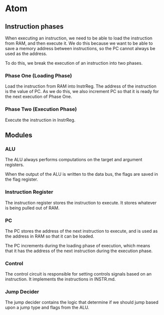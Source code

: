 # Atom
## Instruction phases
When executing an instruction, we need to be able to load the instruction from RAM, and then execute it. We do this
because we want to be able to save a memory address between instructions, so the PC cannot always be used as the
address.

To do this, we break the execution of an instruction into two phases.

### Phase One (Loading Phase)
Load the instruction from RAM into InstrReg. The address of the instruction is the value of PC. As we do this, we also
increment PC so that it is ready for the next execution of Phase One.

### Phase Two (Execution Phase)
Execute the instruction in InstrReg.

## Modules
### ALU
The ALU always performs computations on the target and argument registers.

When the output of the ALU is written to the data bus, the flags are saved in the flag register.

### Instruction Register
The instruction register stores the instruction to execute. It stores whatever is being pulled out of RAM.

### PC
The PC stores the address of the next instruction to execute, and is used as the address in RAM so that it can be
loaded.

The PC increments during the loading phase of execution, which means that it has the address of the next instruction
during the execution phase.

### Control
The control circuit is responsible for setting controls signals based on an instruction. It implements the instructions
in INSTR.md.

### Jump Decider
The jump decider contains the logic that determine if we should jump based upon a jump type and flags from the ALU.

